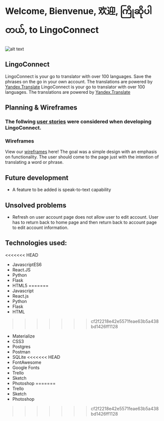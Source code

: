 # Welcome, Bienvenue, 欢迎, ကြိုဆိုပါတယ်, to LingoConnect
![alt text](https://raw.githubusercontent.com/jablan08/LingoConnect_frontend/josh/src/components/resources/LingoConnectGIF.gif)



## LingoConnect

LingoConnect is your go to translator with over 100 languages. Save the phrases on the go in your own account.
The translations are powered by [Yandex.Translate](http://translate.yandex.com/)
LingoConnect is your go to translator with over 100 languages. The translations are powered by [Yandex.Translate](http://translate.yandex.com/)



## Planning & Wireframes

### The follwing [user stories](https://raw.githubusercontent.com/jablan08/LingoConnect_frontend/josh/src/components/resources/LC_user_stories.png) were considered when developing LingoConnect.


### Wireframes
View our [wireframes](https://sketch.cloud/s/7AboP) here!
The goal was a simple design with an emphasis on functionality. The user should come to the page just with the intention of translating a word or phrase. 


## Future development
* A feature to be added is speak-to-text capability


## Unsolved problems

* Refresh on user account page does not allow user to edit account. User has to return back to home page and then return back to account page to edit account information.


## Technologies used:
<<<<<<< HEAD
* JavascriptES6
* React.JS
* Python
* Flask
* HTML5
=======
* Javascript
* React.js
* Python
* Flask
* HTML
>>>>>>> cf2f2218e42e5571feae63b5a438bd1426ff1128
* Materialize
* CSS3
* Postgres
* Postman
* SQLite
<<<<<<< HEAD
* FontAwesome
* Google Fonts
* Trello
* Sketch
* Photoshop
=======
* Trello
* Sketch
* Photoshop

>>>>>>> cf2f2218e42e5571feae63b5a438bd1426ff1128

